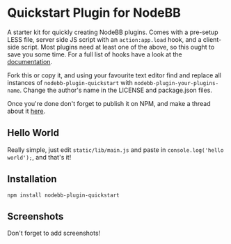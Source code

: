 # Quickstart Plugin for NodeBB

A starter kit for quickly creating NodeBB plugins. Comes with a pre-setup LESS file, server side JS script with an `action:app.load` hook, and a client-side script. Most plugins need at least one of the above, so this ought to save you some time. For a full list of hooks have a look at the [documentation](https://github.com/NodeBB/NodeBB/wiki/List-of-Hooks).

Fork this or copy it, and using your favourite text editor find and replace all instances of `nodebb-plugin-quickstart` with `nodebb-plugin-your-plugins-name`. Change the author's name in the LICENSE and package.json files.

Once you're done don't forget to publish it on NPM, and make a thread about it [here](https://docs.nodebb.org/en/latest/plugins/hooks.html).


## Hello World

Really simple, just edit `static/lib/main.js` and paste in `console.log('hello world');`, and that's it!

## Installation

    npm install nodebb-plugin-quickstart

## Screenshots

Don't forget to add screenshots!
